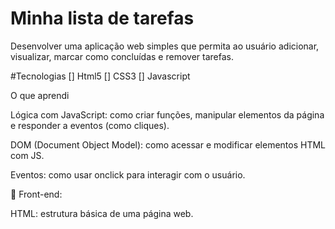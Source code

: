 # Minha lista de tarefas
Desenvolver uma aplicação web simples que permita ao usuário adicionar, visualizar, marcar como concluídas e remover tarefas.

#Tecnologias
[] Html5
[] CSS3
[] Javascript

O que aprendi

Lógica com JavaScript: como criar funções, manipular elementos da página e responder a eventos (como cliques).

DOM (Document Object Model): como acessar e modificar elementos HTML com JS.

Eventos: como usar onclick para interagir com o usuário.

🎨 Front-end:

HTML: estrutura básica de uma página web.


